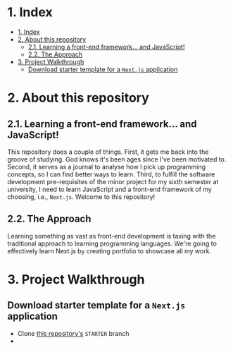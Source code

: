 # 1. Index

- [1. Index](#1-index)
- [2. About this repository](#2-about-this-repository)
  - [2.1. Learning a front-end framework... and JavaScript!](#21-learning-a-front-end-framework-and-javascript)
  - [2.2. The Approach](#22-the-approach)
- [3. Project Walkthrough](#3-project-walkthrough)
  - [Download starter template for a `Next.js` application](#download-starter-template-for-a-nextjs-application)

# 2. About this repository

## 2.1. Learning a front-end framework... and JavaScript!

This repository does a couple of things. First, it gets me back into the groove of studying. God knows it's been ages since I've been motivated to. Second, it serves as a journal to analyse how I pick up programming concepts, so I can find better ways to learn. Third, to fulfill the software development pre-requisites of the minor project for my sixth semester at university, I need to learn JavaScript and a front-end framework of my choosing, i.e., `Next.js`. Welcome to this repository!

## 2.2. The Approach

Learning something as vast as front-end development is taxing with the traditional approach to learning programming languages. We're going to effectively learn Next.js by creating portfolio to showcase all my work.

# 3. Project Walkthrough

## Download starter template for a `Next.js` application
- Clone [this repository's](https://github.com/adrianhajdin/portfolio_website.git) `STARTER` branch
- 